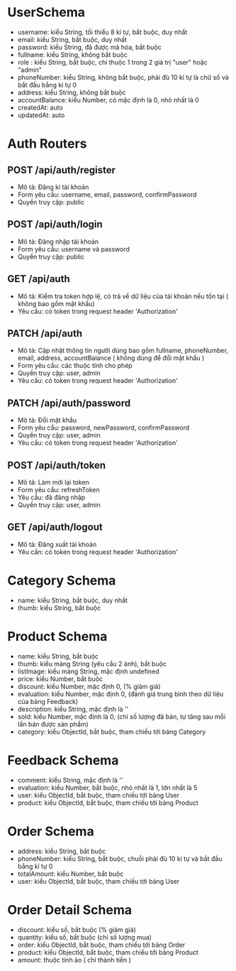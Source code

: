 # UserSchema

-	username: kiểu String, tối thiểu 8 kí tự, bắt buộc, duy nhất
-   email: kiểu String, bắt buộc, duy nhất
-	password: kiểu String, đã được mã hóa, bắt buộc
-	fullname: kiểu String, không bắt buộc
-	role : kiểu String, bắt buộc, chỉ thuộc 1 trong 2 giá trị "user" hoặc "admin"
-   phoneNumber: kiểu String, không bắt buộc, phải đủ 10 kí tự là chữ số và bắt đầu bằng kí tự 0
-   address: kiểu String, không bắt buộc
-   accountBalance: kiểu Number, có mặc định là 0, nhỏ nhất là 0
-   createdAt: auto
-   updatedAt: auto


# Auth Routers

## POST /api/auth/register
-   Mô tả: Đăng kí tài khoản
-   Form yêu cầu: username, email, password, confirmPassword
-   Quyền truy cập: public

## POST /api/auth/login
-   Mô tả: Đăng nhập tài khoản
-   Form yêu cầu: username và password
-   Quyền truy cập: public

## GET /api/auth
-   Mô tả: Kiểm tra token hợp lệ, có trả về dữ liệu của tài khoản nếu tồn tại ( không bao gồm mật khẩu)
-   Yêu cầu: có token trong request header 'Authorization'

## PATCH /api/auth
-   Mô tả: Cập nhật thông tin người dùng bao gồm fullname, phoneNumber, email, address, accountBalance ( không dùng để đổi mật khẩu )
-   Form yêu cầu: các thuộc tính cho phép
-   Quyền truy cập: user, admin
-   Yêu cầu: có token trong request header 'Authorization'

## PATCH /api/auth/password
-   Mô tả: Đổi mật khẩu
-   Form yêu cầu: password, newPassword, confirmPassword
-   Quyền truy cập: user, admin
-   Yêu cầu: có token trong request header 'Authorization'

## POST /api/auth/token
-   Mô tả: Làm mới lại token
-   Form yêu cầu: refreshToken
-   Yêu cầu: đã đăng nhập
-   Quyền truy cập: user, admin

## GET /api/auth/logout
-   Mô tả: Đăng xuất tài khoản
-   Yêu cần: có token trong request header 'Authorization'

# Category Schema
-   name: kiểu String, bắt buộc, duy nhất
-   thumb: kiểu String, bắt buộc

# Product Schema
-   name: kiểu String, bắt buộc
-   thumb: kiểu mảng String (yêu cầu 2 ảnh), bắt buộc
-   listImage: kiểu mảng String, mặc định undefined
-   price: kiểu Number, bắt buộc
-   discount: kiểu Number, mặc định 0, (% giảm giá)
-   evaluation: kiểu Number, mặc định 0, (đánh giá trung bình theo dữ liệu của bảng Feedback)
-   description: kiểu String, mặc định là ''
-   sold: kiểu Number, mặc định là 0, (chỉ số lượng đã bán, tự tăng sau mỗi lần bán được sản phẩm)
-   category: kiểu ObjectId, bắt buộc, tham chiếu tới bảng Category

# Feedback Schema
-   comment: kiểu String, mặc định là ''
-   evaluation: kiểu Number, bắt buộc, nhỏ nhất là 1, lớn nhất là 5
-   user: kiểu ObjectId, bắt buộc, tham chiếu tới bảng User
-   product: kiểu ObjectId, bắt buộc, tham chiếu tới bảng Product

# Order Schema 
-   address: kiểu String, bắt buộc
-   phoneNumber: kiểu String, bắt buộc, chuỗi phải đủ 10 kí tự và bắt đầu bằng kí tự 0
-   totalAmount: kiểu Number, bắt buộc
-   user: kiểu ObjectId, bắt buộc, tham chiếu tới bảng User

# Order Detail Schema
-   discount: kiểu số, bắt buộc (% giảm giá)
-   quantity: kiểu số, bắt buộc (chỉ số lượng mua)
-   order: kiểu ObjectId, bắt buộc, tham chiếu tới bảng Order
-   product: kiểu ObjectId, bắt buộc, tham chiếu tới bảng Product
-   amount: thuộc tính ảo ( chỉ thành tiền )
